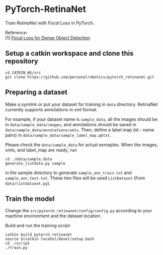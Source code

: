 # PyTorch-RetinaNet
Train _RetinaNet_ with _Focal Loss_ in PyTorch.

Reference:  
[1] [Focal Loss for Dense Object Detection](https://arxiv.org/abs/1708.02002)  


## Setup a catkin workspace and clone this repository
```
cd CATKIN_WS/src
git clone https://github.com/personalrobotics/pytorch_retinanet.git
```

## Preparing a dataset
Make a symlink or put your dataset for training in `data` directory. RetinaNet currently supports annotations in xml format.

For example, if your dataset name is `sample_data`, all the images should be in `data/sample_data/images`, and annotations should be saved in `data/sample_data/annotations/xmls`. Then, define a label map (id - name pairs) in `data/sample_data/sample_label_map.pbtxt`.

Please check the `data/sample_data` for actual exmaples. When the images, xmls, and label_map are ready, run
```
cd ./data/sample_data
generate_listdata.py sample
```
in the sample directory to generate `sample_ann_train.txt` and `sample_ann_test.txt`. These two files will be used `ListDataset` (from `data/listdataset.py`).


## Train the model
Change the `src/pytorch_retinanet/config/config.py` according to your machine environment and the dataset location.

Build and run the training script:
```
catkin build pytorch_retinanet
source $(catkin locate)/devel/setup.bash
cd ./script
./train.py
```
